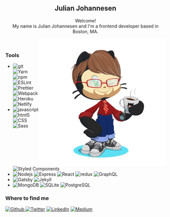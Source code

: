 <article>

<header>
<h1>Julian Johannesen</h1>
<p>Welcome! </br> My name is Julian Johannesen and I'm a frontend developer based in Boston, MA. </p>
<img align="right" width="400px" src="./octo-jj.png">
</header>

<main>
<section>
<h3>Tools</h3>
<ul>
  <li><img alt="git" src="https://img.shields.io/badge/-Git-F05032?style=flat-square&logo=git&logoColor=white" />
  <img alt="Yarn" src="https://img.shields.io/badge/-Yarn-117cad?style=flat-square&logo=Yarn&logoColor=white" />
  <img alt="npm" src="https://img.shields.io/badge/-NPM-CB3837?style=flat-square&logo=npm&logoColor=white" />
  <img alt="ESLint" src="https://img.shields.io/badge/-ESLint-4B32C3?style=flat-square&logo=ESLint&logoColor=white" />
  <img alt="Prettier" src="https://img.shields.io/badge/-Prettier-F7B93E?style=flat-square&logo=prettier&logoColor=white" />
  <img alt="Webpack" src="https://img.shields.io/badge/-Webpack-8DD6F9?style=flat-square&logo=webpack&logoColor=white" /> 
  <img alt="Heroku" src="https://img.shields.io/badge/-Heroku-430098?style=flat-square&logo=heroku&logoColor=white" />
  <img alt="Netlify" src="https://img.shields.io/badge/-Netlify-45b8d8?style=flat-square&logo=netlify&logoColor=white" />
  </li>
  <li>
  <img alt="javascript" src="https://img.shields.io/badge/-javascript-E34F26?style=flat-square&logo=javascript&logoColor=white" />
  <img alt="html5" src="https://img.shields.io/badge/-HTML5-E34F26?style=flat-square&logo=html5&logoColor=white" />
  <img alt="CSS" src="https://img.shields.io/badge/-CSS-CC6699?style=flat-square&logo=CSS&logoColor=white" />
  <img alt="Sass" src="https://img.shields.io/badge/-Sass-CB3837?style=flat-square&logo=sass&logoColor=white" />
  <img alt="Styled Components" src="https://img.shields.io/badge/-Styled_Components-db7092?style=flat-square&logo=styled-components&logoColor=white" />
  </li>
  <li>
  <img alt="Nodejs" src="https://img.shields.io/badge/-Nodejs-43853d?style=flat-square&logo=Node.js&logoColor=white" />
  <img alt="Express" src="https://img.shields.io/badge/-Express-45b8d8?style=flat-square&logo=Express&logoColor=white" />
  <img alt="React" src="https://img.shields.io/badge/-React-45b8d8?style=flat-square&logo=react&logoColor=white" />
  <img alt="redux" src="https://img.shields.io/badge/-Redux-764ABC?style=flat-square&logo=redux&logoColor=white" />
  <img alt="GraphQL" src="https://img.shields.io/badge/-GraphQL-E10098?style=flat-square&logo=graphql&logoColor=white" />
  </li>
  <li>
  <img alt="Gatsby" src="https://img.shields.io/badge/-Gatsby-542c85?style=flat-square&logo=Gatsby&logoColor=white" />
  <img alt="Jekyll" src="https://img.shields.io/badge/-Jekyll-fc0?style=flat-square&logo=Jekyll&logoColor=white" />
  </li>
  <li>
  <img alt="MongoDB" src="https://img.shields.io/badge/-MongoDB-13aa52?style=flat-square&logo=mongodb&logoColor=white" />
  <img alt="SQLite" src="https://img.shields.io/badge/-SQLite-044a64?style=flat-square&logo=SQLite&logoColor=white" />
  <img alt="PostgreSQL" src="https://img.shields.io/badge/-PostgreSQL-336791?style=flat-square&logo=PostgreSQL&logoColor=white" />
</li>
</ul>
</section>

<!--
<section>
<h3>My latest posts</h3>
<ul>
  <li>
    <a href="https://medium.com/blahblahblah">
      <b><img src="thumbnail.png" width="20" alt="new" />Blah blah blah</b>
    </a>
    <br/>
    <i>Blah blah blah comment blah blah.</i>
  </li>
</ul>
</section>
-->
<section>
<h3>Where to find me</h3>
<p>
  <a href="https://github.com/julianjohannesen" target="_blank">
    <img alt="Github" src="https://img.shields.io/badge/GitHub-%2312100E.svg?&style=for-the-badge&logo=Github&logoColor=white" />
  </a> 
  <a href="https://twitter.com/jjeadon" target="_blank">
    <img alt="Twitter" src="https://img.shields.io/badge/twitter-%231DA1F2.svg?&style=for-the-badge&logo=twitter&logoColor=white" /></a> 
  <a href="https://www.linkedin.com/in/julianjohannesen" target="_blank">
    <img alt="LinkedIn" src="https://img.shields.io/badge/linkedin-%230077B5.svg?&style=for-the-badge&logo=linkedin&logoColor=white" /></a> 
  <a href="https://medium.com/@julianjohannesen" target="_blank">
    <img alt="Medium" src="https://img.shields.io/badge/medium-%2312100E.svg?&style=for-the-badge&logo=medium&logoColor=white" />
  </a>
</p>
</section>
</main>
</article>



